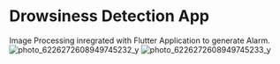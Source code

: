 # Drowsiness Detection App
Image Processing inregrated with Flutter Application to generate Alarm.
![photo_6226272608949745232_y](https://user-images.githubusercontent.com/91750359/235295376-ebc09ba9-a8b1-411c-9616-1ac5f2bb35e3.jpg)
![photo_6226272608949745233_y](https://user-images.githubusercontent.com/91750359/235295380-c1d5f8a2-8452-4617-a347-d260cc80756f.jpg)
